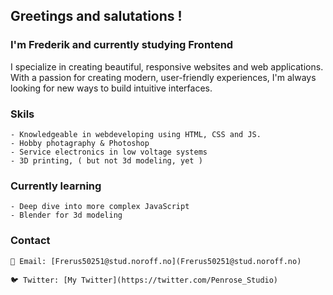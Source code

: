 ## Greetings and salutations !

### I'm Frederik and currently studying Frontend

I specialize in creating beautiful, responsive websites and web applications.
With a passion for creating modern, user-friendly experiences,
I'm always looking for new ways to build intuitive interfaces.

### Skils
```
- Knowledgeable in webdeveloping using HTML, CSS and JS.
- Hobby photagraphy & Photoshop
- Service electronics in low voltage systems
- 3D printing, ( but not 3d modeling, yet ) 
```

### Currently learning
```
- Deep dive into more complex JavaScript
- Blender for 3d modeling
```

### Contact

```
📧 Email: [Frerus50251@stud.noroff.no](Frerus50251@stud.noroff.no)
```
```
🐦 Twitter: [My Twitter](https://twitter.com/Penrose_Studio)
```
